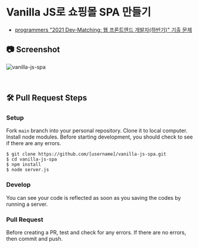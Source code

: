 # Vanilla JS로 쇼핑몰 SPA 만들기

- <a href="https://school.programmers.co.kr/skill_check_assignments/199">programmers "2021 Dev-Matching: 웹 프론트엔드 개발자(하반기)" 기출 문제</a>

## 📷 Screenshot

![vanilla-js-spa](https://user-images.githubusercontent.com/54442420/187673435-cf82c567-d657-4aa7-bc70-665c045fb677.gif)

<br>

## 🛠 Pull Request Steps

### Setup

Fork `main` branch into your personal repository. Clone it to local computer. Install node modules. Before starting development, you should check to see if there are any errors.
```
$ git clone https://github.com/[username]/vanilla-js-spa.git
$ cd vanilla-js-spa
$ npm install
$ node server.js
```

### Develop

You can see your code is reflected as soon as you saving the codes by running a server.

### Pull Request

Before creating a PR, test and check for any errors. If there are no errors, then commit and push.

